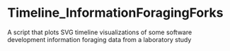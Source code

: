 Timeline_InformationForagingForks
=================================

A script that plots SVG timeline visualizations of some software development information foraging data from a laboratory study
